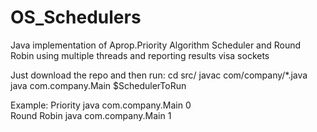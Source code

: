 # OS_Schedulers
Java implementation of Aprop.Priority Algorithm Scheduler and Round Robin using multiple threads and reporting results visa sockets

Just download the repo and then run:
  cd src/
  javac com/company/*.java
  java com.company.Main $SchedulerToRun
  
Example:
   Priority
     java com.company.Main 0  
   Round Robin
     java com.company.Main 1
